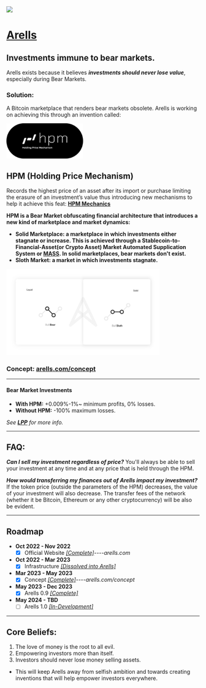 <img src="https://github.com/Ecare-Exchange/Arells/blob/main/Art/General/Arells-Icon-Ebony.png" width="70px"> 


# [Arells](https://arells.com)
## Investments immune to bear markets.

Arells exists because it believes ***investments should never lose value***, especially during Bear Markets.

### Solution:
A Bitcoin marketplace that renders bear markets obsolete. Arells is working on achieving this through an invention called:

<img src="https://github.com/Art-Sells/Arells/blob/test/Art/General/HPMLogoDisplay.png" width="200px"> 

## HPM (Holding Price Mechanism)
Records the highest price of an asset after its import or purchase limiting the erasure of an investment’s value thus introducing new mechanisms to help it achieve this feat: **[HPM Mechanics](https://github.com/Art-Sells/HPM/blob/main/Mechanics.md)**

**HPM is a Bear Market obfuscating financial architecture that introduces a new kind of marketplace and market dynamics:**

- **Solid Marketplace: a marketplace in which investments either stagnate or increase. This is achieved through a Stablecoin-to-Financial-Asset(or Crypto Asset) Market Automated Supplication System or [MASS](https://github.com/Art-Sells/HPM/tree/main/MASS). In solid marketplaces, bear markets don't exist.**
- **Sloth Market: a market in which investments stagnate.**

<img src="https://github.com/Art-Sells/Arells/blob/test/Art/Marketing/BeforeandAfterArellss.png" width="400px"> 

### Concept: [arells.com/concept](https://arells.com/concept)

_______________________________________

#### Bear Market Investments

- **With HPM:** +0.009%-1%~ minimum profits, 0% losses.
- **Without HPM:** -100% maximum losses.

*See **[LPP](https://github.com/Art-Sells/HPM/tree/main/MASS/LPP)** for more info.*
_______________________________________________________________________

## FAQ:

***Can I sell my investment regardless of price?***
You'll always be able to sell your investment at any time and at any price that is held through the HPM.

***How would transferring my finances out of Arells impact my investment?***
If the token price (outside the parameters of the HPM) decreases, the value of your investment will also decrease. The transfer fees of the network (whether it be Bitcoin, Ethereum or any other cryptocurrency) will be also be evident.

_______________________________________________________________________

## Roadmap

- **Oct 2022 - Nov 2022**
  - [X] Official Website *[[Complete]](https://arells.com)*----*arells.com* 

- **Oct 2022 - Mar 2023**
   - [X] Infrastructure *[[Dissolved into Arells]](https://github.com/Ecare-Exchange/infrastructure)*

- **Mar 2023 - May 2023**
  - [X] Concept *[[Complete]](https://arells.com/concept)*----*arells.com/concept*
 
- **May 2023 - Dec 2023**
  - [X] Arells 0.9 *[[Complete]](https://arells.com)*

- **May 2024 - TBD**
  - [ ] Arells 1.0 *[[In-Development]](https://github.com/Art-Sells/Arells/commits/test)*

_______________________________________________________________________

## Core Beliefs:

1. The love of money is the root to all evil.
2. Empowering investors more than itself.
3. Investors should never lose money selling assets.

- This will keep Arells away from selfish ambition and towards creating inventions that will help empower investors everywhere.
